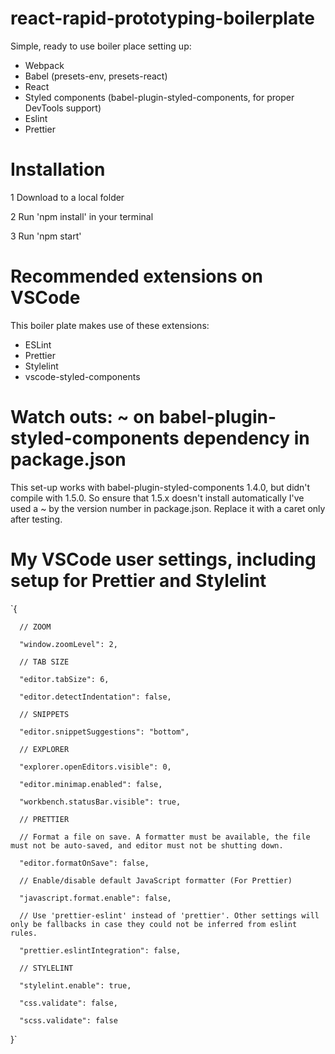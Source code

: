 # react-rapid-prototyping-boilerplate

Simple, ready to use boiler place setting up:
- Webpack
- Babel (presets-env, presets-react)
- React
- Styled components (babel-plugin-styled-components, for proper DevTools support)
- Eslint
- Prettier

# Installation

1 Download to a local folder

2 Run 'npm install' in your terminal

3 Run 'npm start'

# Recommended extensions on VSCode

This boiler plate makes use of these extensions:
- ESLint
- Prettier
- Stylelint
- vscode-styled-components

# Watch outs: ~ on babel-plugin-styled-components dependency in package.json

This set-up works with babel-plugin-styled-components 1.4.0, but didn't compile with 1.5.0. So ensure that 1.5.x doesn't install automatically I've used a ~ by the version number in package.json. Replace it with a caret only after testing.


# My VSCode user settings, including setup for Prettier and Stylelint

`{

      // ZOOM
      
      "window.zoomLevel": 2,
      
      // TAB SIZE
      
      "editor.tabSize": 6,
      
      "editor.detectIndentation": false,
      
      // SNIPPETS
      
      "editor.snippetSuggestions": "bottom",
      
      // EXPLORER
      
      "explorer.openEditors.visible": 0,
      
      "editor.minimap.enabled": false,
      
      "workbench.statusBar.visible": true,
      
      // PRETTIER
      
      // Format a file on save. A formatter must be available, the file must not be auto-saved, and editor must not be shutting down.
      
      "editor.formatOnSave": false,
      
      // Enable/disable default JavaScript formatter (For Prettier)
      
      "javascript.format.enable": false,
      
      // Use 'prettier-eslint' instead of 'prettier'. Other settings will only be fallbacks in case they could not be inferred from eslint rules.
      
      "prettier.eslintIntegration": false,
      
      // STYLELINT
      
      "stylelint.enable": true,
      
      "css.validate": false,
      
      "scss.validate": false
      
}`
